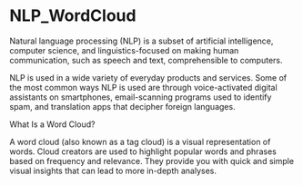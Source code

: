 # NLP_WordCloud

Natural language processing (NLP) is a subset of artificial intelligence, computer science, and linguistics-focused on making human communication, such as speech and text, comprehensible to computers. 

NLP is used in a wide variety of everyday products and services. Some of the most common ways NLP is used are through voice-activated digital assistants on smartphones, email-scanning programs used to identify spam, and translation apps that decipher foreign languages.

What Is a Word Cloud?

A word cloud (also known as a tag cloud) is a visual representation of words. Cloud creators are used to highlight popular words and phrases based on frequency and relevance. They provide you with quick and simple visual insights that can lead to more in-depth analyses.
